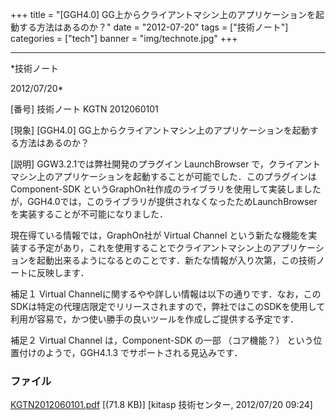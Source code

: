 ﻿+++
title = "[GGH4.0] GG上からクライアントマシン上のアプリケーションを起動する方法はあるのか？"
date = "2012-07-20"
tags = ["技術ノート"]
categories = ["tech"]
banner = "img/technote.jpg"
+++

-----------------------------------------------------------------------------------------------------------------------------

*技術ノート

2012/07/20*


[番号]
技術ノート KGTN 2012060101

[現象]
[GGH4.0]
GG上からクライアントマシン上のアプリケーションを起動する方法はあるのか？

[説明]
GGW3.2.1では弊社開発のプラグイン LaunchBrowser
で，クライアントマシン上のアプリケーションを起動することが可能でした．このプラグインは
Component-SDK
というGraphOn社作成のライブラリを使用して実装しましたが，GGH4.0では，このライブラリが提供されなくなったためLaunchBrowser
を実装することが不可能になりました．

現在得ている情報では，GraphOn社が Virtual Channel
という新たな機能を実装する予定があり，これを使用することでクライアントマシン上のアプリケーションを起動出来るようになるとのことです．新たな情報が入り次第，この技術ノートに反映します．

補足１
Virtual
Channelに関するやや詳しい情報は以下の通りです．なお，このSDKは特定の代理店限定でリリースされますので，弊社ではこのSDKを使用して利用が容易で，かつ使い勝手の良いツールを作成しご提供する予定です．

補足２
Virtual Channel は，Component-SDK の一部 （コア機能？）
という位置付けのようで，GGH4.1.3 でサポートされる見込みです．


### ファイル

 
 


[KGTN2012060101.pdf](http://techreport.kitasp.net/attachments/download/897/KGTN2012060101.pdf)
 [(71.8 KB)] [kitasp 技術センター, 2012/07/20
09:24]


 


 

